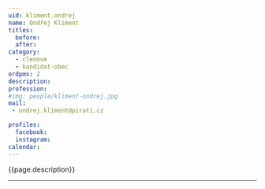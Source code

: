 ```yaml
---
uid: kliment.ondrej
name: Ondřej Kliment
titles:
  before: 
  after:
category:
  - clenove
  - kandidat-obec 
ordpms: 2
description: 
profession: 
#img: people/kliment-ondrej.jpg
mail:
 - ondrej.kliment@pirati.cz

profiles:
  facebook: 
  instagram: 
calendar: 
---
```


{{page.description}}



---
